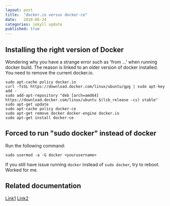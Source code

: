 ```yaml
---
layout: post
title:  "docker.io versus docker-ce"
date:   2018-06-24
categories: jekyll update
published: true
---
```

## Installing the right version of Docker

Wondering why you have a strange error such as 'from ...' when running docker build.
The reason is linked to an older version of docker installed.
You need to remove the current docker.io.

~~~
sudo apt-cache policy docker.io
curl -fsSL https://download.docker.com/linux/ubuntu/gpg | sudo apt-key add -
sudo add-apt-repository "deb [arch=amd64] https://download.docker.com/linux/ubuntu $(lsb_release -cs) stable"
sudo apt-get update
sudo apt-cache policy docker-ce
sudo apt-get remove docker docker-engine docker.io
sudo apt-get install docker-ce
~~~

## Forced to run "sudo docker" instead of docker

Run the following command:

~~~
sudo usermod -a -G docker <yourusername>
~~~

If you still have issue running `docker` instead of `sudo docker`, try to reboot. Worked for me.

## Related documentation

[Link1](https://www.digitalocean.com/community/tutorials/how-to-install-and-use-docker-on-ubuntu-16-04)
[Link2](https://techoverflow.net/2017/03/01/solving-docker-permission-denied-while-trying-to-connect-to-the-docker-daemon-socket/)

